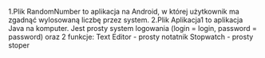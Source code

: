 1.Plik RandomNumber to aplikacja na Android, w której użytkownik ma zgadnąć wylosowaną liczbę przez system.
2.Plik Aplikacja1 to aplikacja Java na komputer. Jest prosty system logowania (login = login, password = password) oraz 2 funkcje:
Text Editor - prosty notatnik
Stopwatch - prosty stoper
